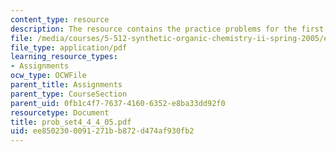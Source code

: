 ```yaml
---
content_type: resource
description: The resource contains the practice problems for the first exam.
file: /media/courses/5-512-synthetic-organic-chemistry-ii-spring-2005/ee8502300091271bb872d474af930fb2_prob_set4_4_4_05.pdf
file_type: application/pdf
learning_resource_types:
- Assignments
ocw_type: OCWFile
parent_title: Assignments
parent_type: CourseSection
parent_uid: 0fb1c4f7-7637-4160-6352-e8ba33dd92f0
resourcetype: Document
title: prob_set4_4_4_05.pdf
uid: ee850230-0091-271b-b872-d474af930fb2
---
```

